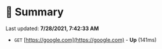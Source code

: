 # 📖 Summary
Last updated: **7/28/2021, 7:42:33 AM**

- `GET` [https://google.com](https://google.com) - **Up** (141ms)
